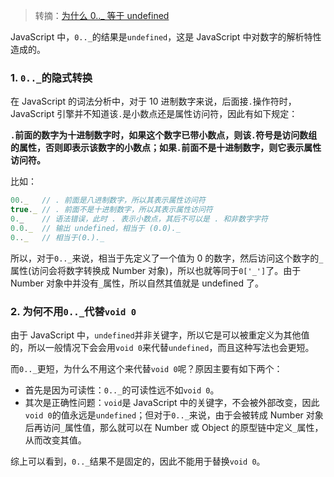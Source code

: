 > 转摘：[为什么 0.._ 等于 undefined](http://www.hongweipeng.com/index.php/archives/1873/)

JavaScript 中，`0.._`的结果是`undefined`，这是 JavaScript 中对数字的解析特性造成的。

### 1. `0.._`的隐式转换

在 JavaScript 的词法分析中，对于 10 进制数字来说，后面接`.`操作符时，JavaScript 引擎并不知道该`.`是小数点还是属性访问符，因此有如下规定：

**`.`前面的数字为十进制数字时，如果这个数字已带小数点，则该`.`符号是访问数组的属性，否则即表示该数字的小数点；如果`.`前面不是十进制数字，则它表示属性访问符。**

比如：

```JavaScript
00._   // . 前面是八进制数字，所以其表示属性访问符
true._ // . 前面不是十进制数字，所以其表示属性访问符
0._    // 语法错误，此时 . 表示小数点，其后不可以是 . 和非数字字符
0.0._  // 输出 undefined，相当于 (0.0)._
0.._   // 相当于(0.)._
```

所以，对于`0.._`来说，相当于先定义了一个值为 0 的数字，然后访问这个数字的`_`属性(访问会将数字转换成 Number 对象)，所以也就等同于`0['_']`了。由于 Number 对象中并没有`_`属性，所以自然其值就是 undefined 了。

### 2. 为何不用`0.._`代替`void 0`

由于 JavaScript 中，`undefined`并非关键字，所以它是可以被重定义为其他值的，所以一般情况下会会用`void 0`来代替`undefined`，而且这种写法也会更短。

而`0.._`更短，为什么不用这个来代替`void 0`呢？原因主要有如下两个：

* 首先是因为可读性：`0.._`的可读性远不如`void 0`。
* 其次是正确性问题：`void`是 JavaScript 中的关键字，不会被外部改变，因此`void 0`的值永远是`undefined`；但对于`0.._`来说，由于会被转成 Number 对象后再访问`_`属性值，那么就可以在 Number 或 Object 的原型链中定义`_`属性，从而改变其值。

综上可以看到，`0.._`结果不是固定的，因此不能用于替换`void 0`。


